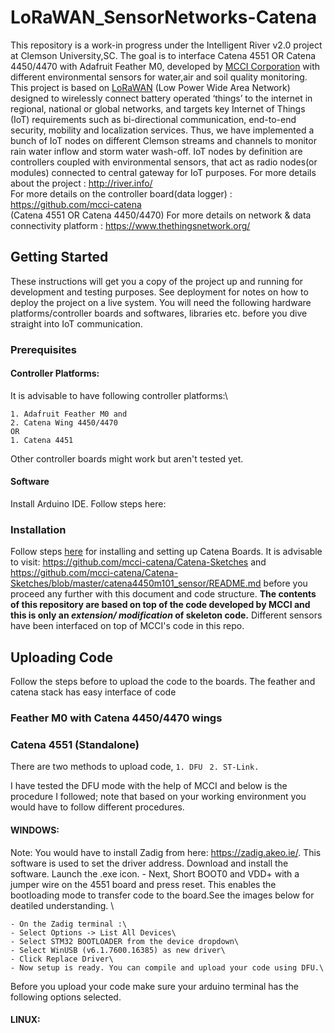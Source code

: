 # LoRaWAN_SensorNetworks-Catena
This repository is a work-in progress under the Intelligent River v2.0 project at Clemson University,SC. The goal is to interface Catena 4551 OR Catena 4450/4470 with Adafruit Feather M0, developed by [MCCI Corporation](http://www.mcci.com/mcci-v5/index.html) with different environmental sensors for water,air and soil quality monitoring. This project is based on [LoRaWAN](https://lora-alliance.org/about-lorawan) (Low Power Wide Area Network) designed to wirelessly connect battery operated ‘things’ to the internet in regional, national or global networks, and targets key Internet of Things (IoT) requirements such as bi-directional communication, end-to-end security, mobility and localization services. Thus, we have implemented a bunch of IoT nodes on different Clemson streams and channels to monitor rain water inflow and storm water wash-off. IoT nodes by definition are controllers coupled with environmental sensors, that act as radio nodes(or modules) connected to central gateway for IoT purposes.
For more details about the project                       :   http://river.info/     
For more details on the controller board(data logger)    :   https://github.com/mcci-catena  
(Catena 4551 OR Catena 4450/4470)
For more details on network & data connectivity platform :   https://www.thethingsnetwork.org/ 

## Getting Started
These instructions will get you a copy of the project up and running for development and testing purposes. See deployment for notes on how to deploy the project on a live system. You will need the following hardware platforms/controller boards and softwares, libraries etc. before you dive straight into IoT communication. 
### Prerequisites 
#### Controller Platforms:
It is advisable to have following controller platforms:\
````
1. Adafruit Feather M0 and 
2. Catena Wing 4450/4470 
OR
1. Catena 4451
`````` 
Other controller boards might work but aren't tested yet. 
#### Software 
Install Arduino IDE. Follow steps here: 

### Installation 
Follow steps [here](https://github.com/mcci-catena/Catena-Sketches/blob/master/catena4450m101_sensor/README.md) for installing and setting up Catena Boards. It is advisable to visit: https://github.com/mcci-catena/Catena-Sketches and https://github.com/mcci-catena/Catena-Sketches/blob/master/catena4450m101_sensor/README.md before you proceed any further with this document and code structure. **The contents of this repository are based on top of the code developed by MCCI and this is only an *extension/ modification* of skeleton code.** Different sensors have been interfaced on top of MCCI's code in this repo. 

## Uploading Code
Follow the steps before to upload the code to the boards. The feather and catena stack has easy interface of code 
### Feather M0 with Catena 4450/4470 wings
### Catena 4551 (Standalone)
There are two methods to upload code, 
``` 1. DFU ```
``` 2. ST-Link.```

I have tested the DFU mode with the help of MCCI and below is the procedure I followed; note that based on your working environment you would have to follow different procedures. 
#### WINDOWS: 
Note: You would have to install Zadig from here: https://zadig.akeo.ie/. This software is used to set the driver address. Download and install the software. Launch the .exe icon. 
    - Next, Short BOOT0 and VDD+ with a jumper wire on the 4551 board and press reset. This enables the bootloading mode to transfer code to the board.See the images below for deatiled understanding. \
    
    - On the Zadig terminal :\
    - Select Options -> List All Devices\
    - Select STM32 BOOTLOADER from the device dropdown\
    - Select WinUSB (v6.1.7600.16385) as new driver\
    - Click Replace Driver\
    - Now setup is ready. You can compile and upload your code using DFU.\
  Before you upload your code make sure your arduino terminal has the following options selected. 
  
  #### LINUX:
  
